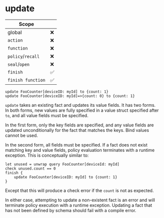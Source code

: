 # update

<div class="right">

| Scope  | |
|--------|----|
| global | ❌ |
| `action` | ❌ |
| `function` | ❌ |
| `policy`/`recall` | ❌ |
| `seal`/`open` | ❌ |
| `finish` | ✅ |
| `finish function` | ✅ |

</div>

```
update FooCounter[deviceID: myId] to {count: 1}
update FooCounter[deviceID: myId]=>{count: 0} to {count: 1}
```

`update` takes an existing fact and updates its value fields. It has two
forms. In both forms, new values are fully specified in a value struct
specified after `to`, and all value fields must be specified.

In the first form, only the key fields are specified, and any value
fields are updated unconditionally for the fact that matches the keys.
Bind values cannot be used.

In the second form, all fields must be specified. If a fact does not
exist matching key and value fields, policy evaluation terminates with a
runtime exception. This is conceptually similar to:

```
let unused = unwrap query FooCounter[deviceId: myId]
check unused.count == 0
finish {
    update FooCounter[deviceID: myId] to {count: 1}
}
```

Except that this will produce a check error if the `count` is not as
expected.

In either case, attempting to update a non-existent fact is an error and
will terminate policy execution with a runtime exception. Updating a
fact that has not been defined by schema should fail with a compile
error.
